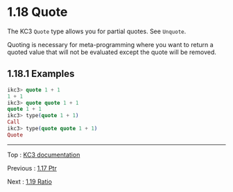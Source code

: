 # 1.18 Quote

The KC3 `Quote` type allows you for partial quotes. See `Unquote`.

Quoting is necessary for meta-programming where you want to return
a quoted value that will not be evaluated except the quote will be
removed.

## 1.18.1 Examples

```elixir
ikc3> quote 1 + 1
1 + 1
ikc3> quote quote 1 + 1
quote 1 + 1
ikc3> type(quote 1 + 1)
Call
ikc3> type(quote quote 1 + 1)
Quote
```

---

Top : [KC3 documentation](../)

Previous : [1.17 Ptr](1.17_Ptr)

Next : [1.19 Ratio](1.19_Ratio)

